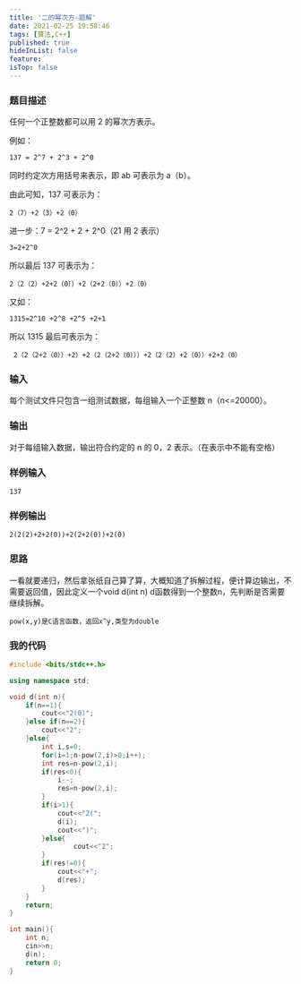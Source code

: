 ```yaml
---
title: '二的幂次方-题解'
date: 2021-02-25 19:58:46
tags: [算法,C++]
published: true
hideInList: false
feature: 
isTop: false
---
```


### 题目描述
任何一个正整数都可以用 2 的幂次方表示。

例如：

    137 = 2^7 + 2^3 + 2^0
<!--more-->
同时约定次方用括号来表示，即 ab 可表示为 a（b）。

由此可知，137 可表示为：

    2（7）+2（3）+2（0）

进一步：7 = 2^2 + 2 + 2^0（21 用 2 表示）

    3=2+2^0

所以最后 137 可表示为：

    2（2（2）+2+2（0））+2（2+2（0））+2（0）

又如：

    1315=2^10 +2^8 +2^5 +2+1

所以 1315 最后可表示为：

     2（2（2+2（0））+2）+2（2（2+2（0）））+2（2（2）+2（0））+2+2（0）

### 输入
每个测试文件只包含一组测试数据，每组输入一个正整数 n（n<=20000）。

### 输出
对于每组输入数据，输出符合约定的 n 的 0，2 表示。（在表示中不能有空格）

### 样例输入
    137
### 样例输出
    2(2(2)+2+2(0))+2(2+2(0))+2(0)

### 思路
一看就要递归，然后拿张纸自己算了算，大概知道了拆解过程，便计算边输出，不需要返回值，因此定义一个void d(int n)
d函数得到一个整数n，先判断是否需要继续拆解。

    pow(x,y)是C语言函数，返回x^y,类型为double


### 我的代码
```cpp
#include <bits/stdc++.h>

using namespace std;

void d(int n){
    if(n==1){
        cout<<"2(0)";
    }else if(n==2){
        cout<<"2";
    }else{
        int i,s=0;
        for(i=1;n-pow(2,i)>0;i++);
        int res=n-pow(2,i);
        if(res<0){
            i--;
            res=n-pow(2,i);
        }
        if(i>1){
            cout<<"2(";
            d(i);
            cout<<")";
        }else{
                cout<<"2";
        }
        if(res!=0){
            cout<<"+";
            d(res);
        }
    }
    return;
}

int main(){
    int n;
    cin>>n;
    d(n);
    return 0;
}
```